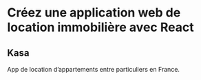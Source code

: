 <!-- @format -->
# Créez une application web de location immobilière avec React

## Kasa

App de location d’appartements entre particuliers en France.
